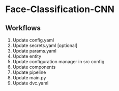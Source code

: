 # Face-Classification-CNN

## Workflows

1. Update config.yaml
2. Update secrets.yaml [optional]
3. Update params.yaml
4. Update entity
5. Update configuration manager in src config
5. Update components
6. Update pipeline
7. Update main.py
8. Update dvc.yaml